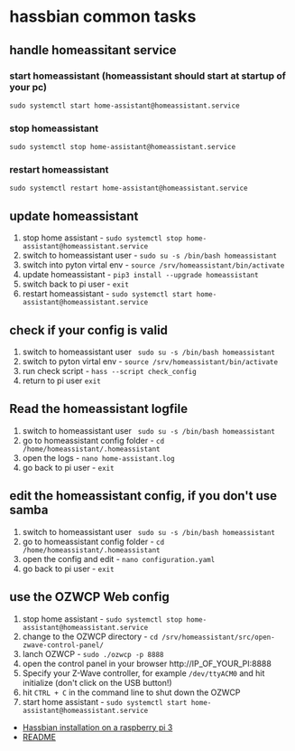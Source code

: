 # hassbian common tasks
## handle homeassitant service
### start homeassistant (homeassistant should start at startup of your pc)
`sudo systemctl start home-assistant@homeassistant.service`
### stop homeassistant
`sudo systemctl stop home-assistant@homeassistant.service`
### restart homeassistant
`sudo systemctl restart home-assistant@homeassistant.service`

## update homeassistant
1. stop home assistant - `sudo systemctl stop home-assistant@homeassistant.service`
2. switch to homeassistant user - `sudo su -s /bin/bash homeassistant`
3. switch into pyton virtal env - `source /srv/homeassistant/bin/activate`
4. update homeassistant - `pip3 install --upgrade homeassistant`
5. switch back to pi user - `exit`
6. restart homeassistant - `sudo systemctl start home-assistant@homeassistant.service`


## check if your config is valid
1. switch to homeassistant user ` sudo su -s /bin/bash homeassistant`
2. switch to pyton virtal env - `source /srv/homeassistant/bin/activate`
3. run check script - `hass --script check_config`
4. return to pi user `exit`


## Read the homeassistant logfile
1. switch to homeassistant user ` sudo su -s /bin/bash homeassistant`
2. go to homeassistant config folder -  `cd /home/homeassistant/.homeassistant`
3. open the logs - `nano home-assistant.log`
4. go back to pi user - `exit`


## edit the homeassistant config, if you don't use samba
1. switch to homeassistant user ` sudo su -s /bin/bash homeassistant`
2. go to homeassistant config folder -  `cd /home/homeassistant/.homeassistant`
3. open the config and edit - `nano configuration.yaml`
4. go back to pi user - `exit`

## use the OZWCP Web config
1. stop home assistant - `sudo systemctl stop home-assistant@homeassistant.service`
2. change to the OZWCP directory - `cd /srv/homeassistant/src/open-zwave-control-panel/`
3. lanch OZWCP - `sudo ./ozwcp -p 8888`
4. open the control panel in your browser http://IP_OF_YOUR_PI:8888
5. Specify your Z-Wave controller, for example `/dev/ttyACM0` and hit initialize (don't click on the USB button!)
6. hit `CTRL + C` in the command line to shut down the OZWCP
7. start home assistant - `sudo systemctl start home-assistant@homeassistant.service`

* [Hassbian installation on a raspberry pi 3](https://github.com/masterwendu/ki-adi-mundi/blob/master/hassbian/installation.md)
* [README](https://github.com/masterwendu/ki-adi-mundi/blob/master/README.md)
